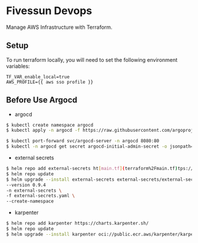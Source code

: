 # Fivessun Devops

Manage AWS Infrastructure with Terraform.

## Setup
To run terraform locally, you will need to set the following environment variables:
```dotenv
TF_VAR_enable_local=true
AWS_PROFILE={{ aws sso profile }}
```


## Before Use Argocd
- argocd
```bash
$ kubectl create namespace argocd
$ kubectl apply -n argocd -f https://raw.githubusercontent.com/argoproj/argo-cd/stable/manifests/install.yaml
```
```bash
$ kubectl port-forward svc/argocd-server -n argocd 8080:80
$ kubectl -n argocd get secret argocd-initial-admin-secret -o jsonpath="{.data.password}" | base64 -d
```

- external secrets
```bash
$ helm repo add external-secrets ht[main.tf](terraform%2Fmain.tf)tps://charts.external-secrets.io
$ helm repo update
$ helm upgrade --install external-secrets external-secrets/external-secrets \
--version 0.9.4
-n external-secrets \
-f external-secrets.yaml \
--create-namespace
```

- karpenter
```bash
$ helm repo add karpenter https://charts.karpenter.sh/
$ helm repo update
$ helm upgrade --install karpenter oci://public.ecr.aws/karpenter/karpenter --version v0.29.2 -n karpenter -f app/conf/karpenter/default.yaml --create-namespace
```